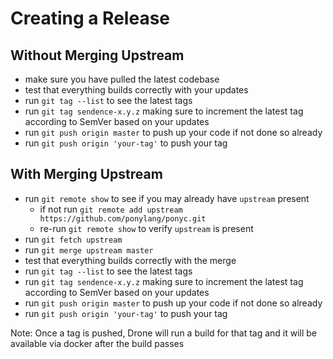 # Creating a Release

## Without Merging Upstream
  - make sure you have pulled the latest codebase
  - test that everything builds correctly with your updates
  - run `git tag --list` to see the latest tags
  - run `git tag sendence-x.y.z` making sure to increment the latest tag according to SemVer based on your updates
  - run `git push origin master` to push up your code if not done so already
  - run `git push origin 'your-tag'` to push your tag

## With Merging Upstream
  - run `git remote show` to see if you may already have `upstream` present
    - if not run `git remote add upstream https://github.com/ponylang/ponyc.git`
    - re-run `git remote show` to verify `upstream` is present
  - run `git fetch upstream`
  - run `git merge upstream master`
  - test that everything builds correctly with the merge
  - run `git tag --list` to see the latest tags
  - run `git tag sendence-x.y.z` making sure to increment the latest tag according to SemVer based on your updates
  - run `git push origin master` to push up your code if not done so already
  - run `git push origin 'your-tag'` to push your tag

Note: Once a tag is pushed, Drone will run a build for that tag and it will be available via docker after the build passes
